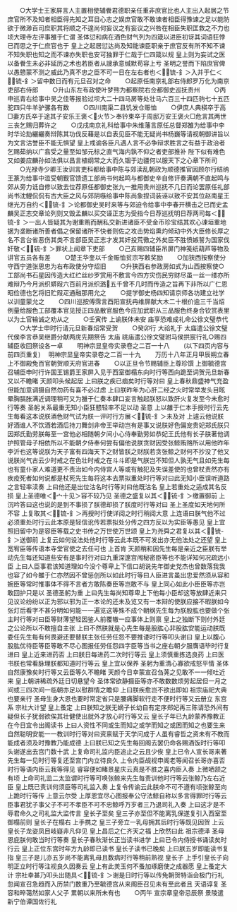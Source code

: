 <!-- { "loadSidebar": true } -->
　　○大学士王家屏言人主置相使辅餋君德职亲任重非庶官比也人主出入起居之节庶官所不及知者相臣得先知之耳目心志之娱庶官敢不敢谏者相臣得豫谏之足以能防欲于微渺百司庶职其将顺之不遑尚何妄议之有妄议之兴咎在相臣失职匡救之不力也顷大理寺左评事雒于仁谓  圣体愆和病在酒色财气列为四箴以进臣初讶其词语狂悖已而思之于仁庶官也于  皇上之起居愆达尚及知能谏臣职亲于庶官反有所不知不谏不知失职也知之而不谏亦失职也安可独罪于仁哉于仁四箴以规  皇上则为妄试之医以备餋生未必非延历之术也若臣者从謏承意缄默苟容上亏  圣明之誉而下陷庶官俾以愚戆蒙不测之威此乃真不忠之臣不可一日在左右者也＜锍-釒＞入并于仁＜锍-釒＞留中数日而有元旦召对之命
　　○起原任南京礼部右侍郎罗万化为南京吏部右侍郎
　　○升山东左布政使叶梦熊为都察院右佥都御史巡抚贵州
　　○丙申巡青右给事中吴之佳等报验过坝大二十四马房等处壮马六百三十四匹驹七十五匹驼四只牛羊驴骡各有数
　　○四川南渠二县饥发仓赈恤
　　○伊庶人典楧卒于高□妻方氏卒于途其子安乐王褒＜火节＞奉钤束卒于周邸万安王褒火□危言其两世三丧乞赐归葬许之
　　○戊戌南京礼科给事中朱维藩言原任总督郑雒为给事中李时华论劾纚纚奏辩陈其功伐反藉是以自表见臣不能无疑尚书杨巍等请视朝御讲旨以为文言沽誉臣不能无惧望  皇上戒谕各臣凡遇人言不必争辩求胜言之有益于政治者乞赐茹纳以广翕受之量至如邹元标之直气海内孰不仰之者吏部推补  陛下似有难色又如姜应麟孙如法俱以昌言植纲常之大而久锢于边疆何以服天下之心章下所司
　　○光禄寺少卿王汝训言吏科都给事中陈与郊渎乱朝政为顺德推官因顾尔行结纳王篆为给事中滥受朝觐官馈遗工部尚书何起鸣与都御史辛自修讦奏满朝不直起鸣与郊从旁力诋自修以致去位荐原任都御史张九一推用贵州巡抚不几日而论罢原任礼部尚书沈鲤侃侃有古大臣之风与郊阴嗾给事中陈尚象捏词装诬以致不安其位赵南星王继光万自约＜锍-釒＞论都御史吴时来等与郊迫令给事中李春开横击之已而史孟麟吴正志交章论列则又毁孟麟以买交诬正志为受指今日荐巡抚明日荐两司每＜锍-釒＞一出人皆疑其为谢重贿而酬私交新进诸臣不受金币珍宝结其欢心谏垣重地据为垄断诸所善者倡之保留诸所不快者则佐之攻击势焰熏灼倾动中外大臣修长厚之名不言台省恶伤其类不言部臣吴正志才发其奸投荒徼之外矣臣不胜愤嫉誓为国家伐奸敬＜锍-釒＞罪状上闻章下吏部
　　○己亥赐四辅臣吊屏门神笺纸葫芦等物及讲官五员各有差
　　○楚王华奎以千金赈恤贫宗写敕奖励
　　○加狭西按察使分守西宁道张思忠为右布政使分守炤旧
　　○升狭西右参政房如式为山西按察使○工部尚书石星因传造大红纻丝纱罗赏用不敷言今四方灾伤民穷财尽虽一丝一缕亦所难辩乃今月派织蟒叚六百前月派织潞五千曾不几时而传造之旨再下非所以广仁恩昭俭德也乞将旧贮叚疋通融那用允之
　　○提学御史杨四知请京师各坊建立社学以训童蒙允之
　　○四川巡按傅霈言酉阳宣抚冉维屏献大木二十根价逾三千当炤例量给服色工部覆本官见授正四品散官服色今应加武职从三品服色终身合钦赏表里以为土官输诚之劝从之
　　○壬寅传  上谕朕体未安  庙享恐难成礼命公徐文璧恭代
　　○大学士申时行请元旦新春炤常受贺
　　○癸卯行  大祫礼于  太庙遣公徐文璧代侯李言恭吴继爵分献两庑先期祭告  太庙  祧庙遣公徐文璧驸马侯拱宸行礼○赐四辅臣收回祭设各一卓
　　明神宗显皇帝实录卷之二百一十八
　　(以下四页内容与前四页重复)
　明神宗显皇帝实录卷之二百一十九
　　万历十八年正月甲辰朔立春  上不御殿免百官朝贺顺天府官进春
　　○以正旦令节赐辅臣上尊珍馔  上御毓德宫召辅臣申时行许国王锡爵王家屏入见于西室御榻东向时行等西向跪至词贺元旦新春又以不瞻睹  天颜叩头候起居  上曰朕之疾已痼矣时行等对曰  皇上春秋鼎盛神气充盈但能加意调摄自然勿药有喜不必过虑  上曰朕昨年为心肝二经之火时常举发头目眩晕胸膈胀满近调理稍可又为雒于仁奏本肆口妄言触起朕怒以致肝火复发至今未愈时行等奏  圣躬关系最重无知小臣狂戆轻率不足以动  圣意  上以雒于仁本手授时行云先生每看这本说朕酒色财气试为朕一评时行方展＜锍-釒＞未及对  上遽云他说朕好酒谁人不饮酒若酒后持刀舞剑非帝王举动岂有是事又说朕好色偏宠贵妃郑氏朕只因郑氏勤劳朕每至一宫他必相随朝夕间小心侍奉勤劳如恭妃王氏他有长子朕著他调护照管母子相依所以不能朝夕侍奉何尝有偏他说朕贪财因受张鲸贿赂所以用他昨年李沂也这等说朕为天子富有四海天下之财皆朕之财朕若贪张鲸之财何不抄没了他又说朕尚气古云少时戒之在色壮时戒之在斗斗即是气朕岂不知但人孰无气且如先生每也有童仆家人难道更不责治如今内侍宫人等或有触犯及失误差使的也曾杖责然亦有疾疫死者如何说都是杖死先生每将这本去票拟重处时行等对曰此无知小臣误听道路之言轻率渎奏  上曰他还是出位沽名时行等对曰他既沽名  皇上若重处之适成其名反损  皇上圣德唯＜宀十见＞容不较乃见  圣德之盛复以其＜锍-釒＞缴置御前  上沉吟答曰这也说的是到不事损了朕德却损了朕度时行等对曰  圣上圣度如天地何所不容  上复取其＜锍-釒＞再授时行使详阅之时行稍阅大意  上连语曰朕气他不过必须重处时行云此本原是轻信讹传若票拟处分传之四方反以为实臣等愚见  皇上宜照旧留中为是容臣等载之史书传之万世使万世颂  皇上为尧舜之君复以其＜锍-釒＞送御前  上复云如何设法处他时行等云此本既不可发出亦无他法处之还望  皇上宽宥臣等传语本寺堂官使之去任可也  上首肯  天颜稍和因先生每是亲近之臣朕有举动先生每还知道些安有是事时行对曰九重深邃宫闱秘密臣等也不能详知何况疏远小臣  上曰人臣事君该知道理如今没个尊卑上下信口胡说先年御史党杰也曾数落我我也容了如今雒于仁亦然因不曾惩创所以如此时行等曰人臣进言虽出忠爱然须从容和婉臣等常时惟事体不得不言者方敢陈奏臣等岂敢不与  皇上同心如此小臣臣等亦岂敢回护只是以  圣德圣躬为重  上曰先生每尚知尊卑上下他每小臣却这等放肆近来只见议论纷纷以正为邪以邪为正一本论的还未及览又有一本辩的使朕应接不暇朕如今张灯后看字不甚分明如何能一一遍览这等殊不成个朝纲先生每为朕股肱也要做个张主时行等对曰臣等财薄望轻因鉴人前覆辙一应事体上则禀  皇上之独断下则付外廷之公论所以不敢擅自主张  上曰不然朕就是心先生每是股肱心非股肱安能运动朕既委任先生每有何畏避还要替朕主张任劳任怨不要推诿时行等叩头谢曰  皇上以腹心股肱优待臣等臣等敢不尽心图报任劳任怨四字臣等当书之座右朝夕服膺语毕时行复进曰  皇上近来进药否  上曰朕日每进药二次时行等云  皇上须慎重拣选良药  上曰医书朕也常看脉理朕都知道时行等云  皇上宜以保养  圣躬为重清心寡欲戒怒平情  圣体自然康豫矣时行等又云臣等久不瞻睹  天颜今日幸蒙宣召刍荛之见敢不一一倾吐近来  皇上朝讲稀疏外廷日切悬望今  圣体常欲静摄臣等亦不敢数数烦劳起居但一月之间或三四次间一临朝亦足以慰群情之瞻仰  上曰朕疾愈岂不欲出即如  祖宗庙祀大典也要亲行  圣母生身大恩也要时常定省只是腰痛脚软行走不便时行等又云册立  东宫系  宗社大计望  皇上蚤定  上曰朕知之朕无嫡子长幼自有定序郑妃再三陈请恐外间有疑但长子犹弱欲俟其壮健使出就外才放心时行等又云  皇长子年已九龄蒙养豫教正在今日宜令出阁读书  上曰人资性不同或生而知之或学而知之或困而知之也要生来自然聪明安能一一教训时行等对曰资禀赋于天学问成于人虽有睿哲之资未有不教而能成者须及时豫教乃能成德  上曰朕已知之先生每回阁去罢仍命各赐酒饭时行等叩头谢遂出去宫门数十武  上复命司礼监内臣追止之云且少俟  皇上已令人宣长哥来著先生每一见时行等复还至宫门内立待良久  上令内臣觇视申阁老等闻召长哥亦喜否时行等语内臣云我等得见  睿容便如睹景星庆云真是不胜之喜内臣入奏  上微哂颔之有顷  上命司礼监二太监谓时行等可唤张鲸来先生每责训他时行等云张鲸乃左右近臣  皇上既已责训何须臣等司礼监入奏  上复令传谕云此朕命不可不遵有顷张鲸至向上跪时行等传  上意云尔受  上厚恩宜尽心图报奉公守法鲸自称以多言得罪时行等云臣事君犹子事父子不可不孝臣不可不忠鲸呼万岁者三乃退司礼入奏  上曰这才是不辱君命久之司礼监大监传言  皇长子至矣  皇三子亦至但不能离乳保遂复引入西室至御榻前则  皇长子在榻右  上手携之  皇三子旁立一乳母拥其后时行等既见因贺  上云  皇长子龙姿凤目岐嶷非凡仰见  皇上昌后之仁齐天之福  上欣然曰此  祖宗德泽  圣母恩庇朕何敢当时行等奏  皇长子春秋渐长正当读书进学  上曰已令内侍授书诵读矣时行云  皇上正位东宫时年方九龄即已读书  皇长子读书已晚矣  上曰朕五岁即能读书复指  皇三子是儿亦五岁尚不能离乳母且数病时行等稍前熟视  皇长子  上手引皇长子向明正立时行等注视良久因奏云  皇上有此羙玉何不蚤加琢磨使之成器愿  皇上蚤定大计  宗社幸甚乃叩头出随具＜锍-釒＞谢是日时行等以传免朝贺特诣会极门行礼忽闻宣召急趋而入历禁门数重乃至毓德宫从来阁臣召见未有至此者且  天语谆复  圣容和晬蔼然如家人父子  累朝以来所未有也
　　○丙午  宣宗章皇帝忌辰祭  景陵遣新宁伯谭国佐行礼
